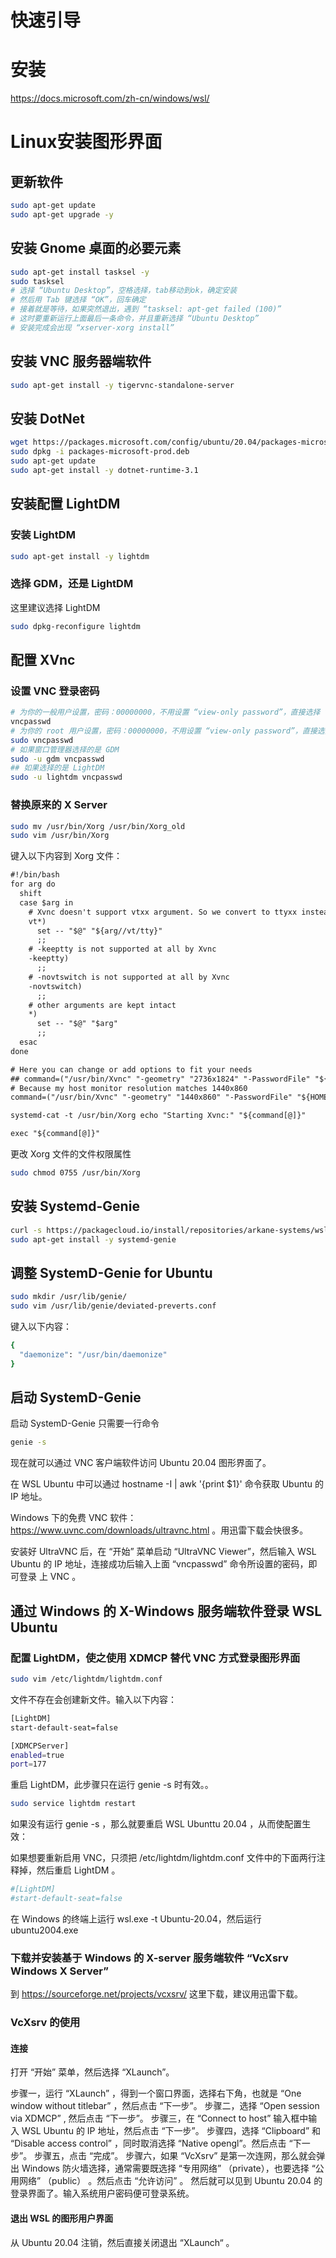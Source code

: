 # 快速引导

# 安装
https://docs.microsoft.com/zh-cn/windows/wsl/

# Linux安装图形界面
## 更新软件
```bash
sudo apt-get update
sudo apt-get upgrade -y
```

## 安装 Gnome 桌面的必要元素
```bash
sudo apt-get install tasksel -y
sudo tasksel
# 选择 “Ubuntu Desktop”，空格选择，tab移动到ok，确定安装
# 然后用 Tab 键选择 “OK”，回车确定
# 接着就是等待，如果突然退出，遇到 “tasksel: apt-get failed (100)”
# 这时要重新运行上面最后一条命令，并且重新选择 “Ubuntu Desktop”
# 安装完成会出现 “xserver-xorg install”
```


## 安装 VNC 服务器端软件
```bash
sudo apt-get install -y tigervnc-standalone-server
```
## 安装 DotNet
```bash
wget https://packages.microsoft.com/config/ubuntu/20.04/packages-microsoft-prod.deb -O packages-microsoft-prod.deb
sudo dpkg -i packages-microsoft-prod.deb
sudo apt-get update
sudo apt-get install -y dotnet-runtime-3.1
```

## 安装配置 LightDM
### 安装 LightDM
```bash
sudo apt-get install -y lightdm
```
### 选择 GDM，还是 LightDM
这里建议选择 LightDM
```bash
sudo dpkg-reconfigure lightdm
```


## 配置 XVnc
### 设置 VNC 登录密码
```bash
# 为你的一般用户设置，密码：00000000，不用设置 “view-only password”，直接选择 “n”
vncpasswd
# 为你的 root 用户设置，密码：00000000，不用设置 “view-only password”，直接选择 “n”
sudo vncpasswd
# 如果窗口管理器选择的是 GDM
sudo -u gdm vncpasswd
## 如果选择的是 LightDM
sudo -u lightdm vncpasswd
```
### 替换原来的 X Server
```bash
sudo mv /usr/bin/Xorg /usr/bin/Xorg_old
sudo vim /usr/bin/Xorg
```

键入以下内容到 Xorg 文件：
```txt
#!/bin/bash
for arg do
  shift
  case $arg in
    # Xvnc doesn't support vtxx argument. So we convert to ttyxx instead
    vt*)
      set -- "$@" "${arg//vt/tty}"
      ;;
    # -keeptty is not supported at all by Xvnc
    -keeptty)
      ;;
    # -novtswitch is not supported at all by Xvnc
    -novtswitch)
      ;;
    # other arguments are kept intact
    *)
      set -- "$@" "$arg"
      ;;
  esac
done

# Here you can change or add options to fit your needs
## command=("/usr/bin/Xvnc" "-geometry" "2736x1824" "-PasswordFile" "${HOME:-/root}/.vnc/passwd" "$@") 
# Because my host monitor resolution matches 1440x860
command=("/usr/bin/Xvnc" "-geometry" "1440x860" "-PasswordFile" "${HOME:-/root}/.vnc/passwd" "$@") 

systemd-cat -t /usr/bin/Xorg echo "Starting Xvnc:" "${command[@]}"

exec "${command[@]}"
```

更改 Xorg 文件的文件权限属性
```bash
sudo chmod 0755 /usr/bin/Xorg
```

## 安装 Systemd-Genie
```bash
curl -s https://packagecloud.io/install/repositories/arkane-systems/wsl-translinux/script.deb.sh | sudo bash
sudo apt-get install -y systemd-genie
```
## 调整 SystemD-Genie for Ubuntu
```bash
sudo mkdir /usr/lib/genie/
sudo vim /usr/lib/genie/deviated-preverts.conf
```
键入以下内容：

```bash
{
  "daemonize": "/usr/bin/daemonize"
}
```

## 启动 SystemD-Genie
启动 SystemD-Genie 只需要一行命令

```bash
genie -s
```
现在就可以通过 VNC 客户端软件访问 Ubuntu 20.04 图形界面了。

在 WSL Ubuntu 中可以通过 hostname -I | awk '{print $1}' 命令获取 Ubuntu 的 IP 地址。

Windows 下的免费 VNC 软件：https://www.uvnc.com/downloads/ultravnc.html 。用迅雷下载会快很多。

安装好 UltraVNC 后，在 “开始” 菜单启动 “UltraVNC Viewer”，然后输入 WSL Ubuntu 的 IP 地址，连接成功后输入上面 “vncpasswd” 命令所设置的密码，即可登录 上 VNC 。



## 通过 Windows 的 X-Windows 服务端软件登录 WSL Ubuntu
### 配置 LightDM，使之使用 XDMCP 替代 VNC 方式登录图形界面
```bash
sudo vim /etc/lightdm/lightdm.conf
```
文件不存在会创建新文件。输入以下内容：

```bash
[LightDM]
start-default-seat=false

[XDMCPServer]
enabled=true
port=177
```

重启 LightDM，此步骤只在运行 genie -s 时有效。。

```bash
sudo service lightdm restart
```
如果没有运行 genie -s ，那么就要重启 WSL Ubunttu 20.04 ，从而使配置生效：

如果想要重新启用 VNC，只须把 /etc/lightdm/lightdm.conf 文件中的下面两行注释掉，然后重启 LightDM 。

```bash
#[LightDM]
#start-default-seat=false
```
在 Windows 的终端上运行 wsl.exe -t Ubuntu-20.04，然后运行 ubuntu2004.exe

### 下载并安装基于 Windows 的 X-server 服务端软件 “VcXsrv Windows X Server”
到 https://sourceforge.net/projects/vcxsrv/ 这里下载，建议用迅雷下载。

### VcXsrv 的使用
#### 连接
打开 “开始” 菜单，然后选择 “XLaunch”。

步骤一，运行 “XLaunch” ，得到一个窗口界面，选择右下角，也就是 “One window without titlebar” ，然后点击 “下一步”。
步骤二，选择 “Open session via XDMCP” , 然后点击 “下一步”。
步骤三，在 “Connect to host” 输入框中输入 WSL Ubuntu 的 IP 地址，然后点击 “下一步”。
步骤四，选择 “Clipboard” 和 “Disable access control” ，同时取消选择 “Native opengl”。然后点击 “下一步”。
步骤五，点击 “完成”。
步骤六，如果 “VcXsrv” 是第一次连网，那么就会弹出 Windows 防火墙选择，通常需要既选择 “专用网络” （private），也要选择 “公用网络” （public） 。然后点击 “允许访问” 。
然后就可以见到 Ubuntu 20.04 的登录界面了。输入系统用户密码便可登录系统。

#### 退出 WSL 的图形用户界面
从 Ubuntu 20.04 注销，然后直接关闭退出 “XLaunch“ 。






